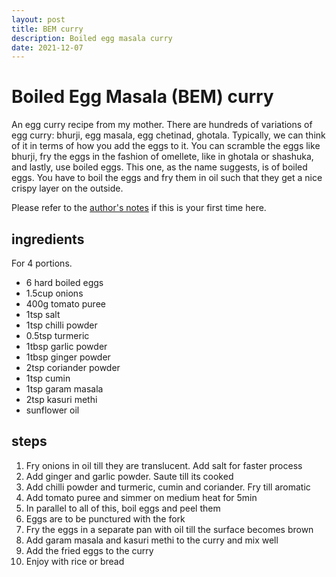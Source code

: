 ```yaml
---
layout: post
title: BEM curry
description: Boiled egg masala curry
date: 2021-12-07
---
```

# Boiled Egg Masala (BEM) curry
An egg curry recipe from my mother. There are hundreds of variations of egg curry: bhurji, egg masala, egg chetinad, ghotala. Typically, we can think of it in terms of how you add the eggs to it. You can scramble the eggs like bhurji, fry the eggs in the fashion of omellete, like in ghotala or shashuka, and lastly, use boiled eggs. This one, as the name suggests, is of boiled eggs. You have to boil the eggs and fry them in oil such that they get a nice crispy layer on the outside.

Please refer to the [author's notes](https://nchahare.github.io/blog/2022/cooking/) if this is your first time here.

## ingredients 
For 4 portions. 
- 6 hard boiled eggs
- 1.5cup onions
- 400g tomato puree
- 1tsp salt
- 1tsp chilli powder
- 0.5tsp turmeric
- 1tbsp garlic powder
- 1tbsp ginger powder
- 2tsp coriander powder
- 1tsp cumin
- 1tsp garam masala
- 2tsp kasuri methi
- sunflower oil

## steps
1. Fry onions in oil till they are translucent. Add salt for faster process
2. Add ginger and garlic powder. Saute till its cooked
3. Add chilli powder and turmeric, cumin and coriander. Fry till aromatic
4. Add tomato puree and simmer on medium heat for 5min
5. In parallel to all of this, boil eggs and peel them
6. Eggs are to be punctured with the fork
7. Fry the eggs in a separate pan with oil till the surface becomes brown
8. Add garam masala and kasuri methi to the curry and mix well
9. Add the fried eggs to the curry
10. Enjoy with rice or bread
